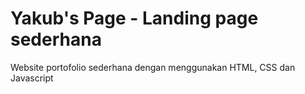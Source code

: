 # Yakub's Page - Landing page sederhana 

Website portofolio sederhana dengan menggunakan HTML, CSS dan Javascript

